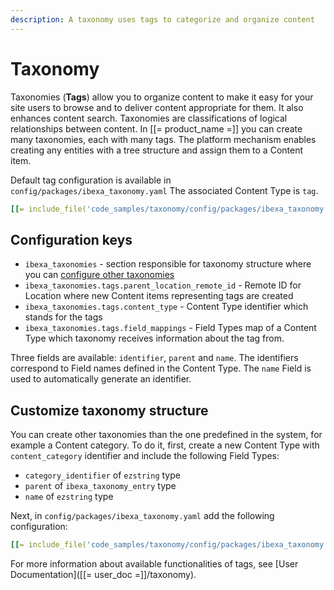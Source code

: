 ```yaml
---
description: A taxonomy uses tags to categorize and organize content
---
```


# Taxonomy

Taxonomies (**Tags**) allow you to organize content to make it easy for your site users to browse and to deliver content appropriate for them. It also enhances content search.
Taxonomies are classifications of logical relationships between content.
In [[= product_name =]] you can create many taxonomies, each with many tags. The platform mechanism enables creating any entities with a tree structure and assign them to a Content item.

Default tag configuration is available in `config/packages/ibexa_taxonomy.yaml`
The associated Content Type is `tag`.

``` yaml
[[= include_file('code_samples/taxonomy/config/packages/ibexa_taxonomy.yaml', 1, 9 )=]]
```

## Configuration keys

* `ibexa_taxonomies` - section responsible for taxonomy structure where you can [configure other taxonomies](#customize-taxonomy-structure)
* `ibexa_taxonomies.tags.parent_location_remote_id` - Remote ID for Location where new Content items representing tags are created
* `ibexa_taxonomies.tags.content_type` - Content Type identifier which stands for the tags
* `ibexa_taxonomies.tags.field_mappings` - Field Types map of a Content Type which taxonomy receives information about the tag from. 

Three fields are available: `identifier`, `parent` and `name`.
The identifiers correspond to Field names defined in the Content Type. The `name` Field is used to automatically generate an identifier.

## Customize taxonomy structure

You can create other taxonomies than the one predefined in the system, for example a Content category.
To do it, first, create a new Content Type with `content_category` identifier and include the following Field Types:

* `category_identifier` of `ezstring` type
* `parent` of `ibexa_taxonomy_entry` type
* `name` of `ezstring` type

Next, in `config/packages/ibexa_taxonomy.yaml` add the following configuration:

``` yaml
[[= include_file('code_samples/taxonomy/config/packages/ibexa_taxonomy.yaml')=]]
```

For more information about available functionalities of tags, see [User Documentation]([[= user_doc =]]/taxonomy).
